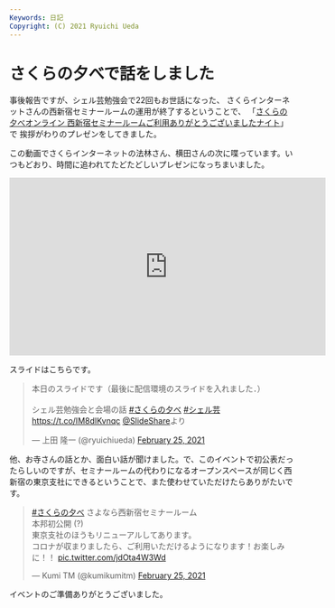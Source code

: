 ```yaml
---
Keywords: 日記
Copyright: (C) 2021 Ryuichi Ueda
---
```


# さくらの夕べで話をしました

事後報告ですが、シェル芸勉強会で22回もお世話になった、
さくらインターネットさんの西新宿セミナールームの運用が終了するということで、
「[さくらの夕べオンライン 西新宿セミナールームご利用ありがとうございましたナイト](https://sakura-tokyo.connpass.com/event/202841/)」で
挨拶がわりのプレゼンをしてきました。

この動画でさくらインターネットの法林さん、横田さんの次に喋っています。いつもどおり、時間に追われてたどたどしいプレゼンになっちまいました。

<iframe width="560" height="315" src="https://www.youtube.com/embed/97b0dC2_zGQ" frameborder="0" allow="accelerometer; autoplay; clipboard-write; encrypted-media; gyroscope; picture-in-picture" allowfullscreen></iframe>

スライドはこちらです。

<blockquote class="twitter-tweet" data-partner="tweetdeck"><p lang="ja" dir="ltr">本日のスライドです（最後に配信環境のスライドを入れました．）<br><br>シェル芸勉強会と会場の話 <a href="https://twitter.com/hashtag/%E3%81%95%E3%81%8F%E3%82%89%E3%81%AE%E5%A4%95%E3%81%B9?src=hash&amp;ref_src=twsrc%5Etfw">#さくらの夕べ</a>  <a href="https://twitter.com/hashtag/%E3%82%B7%E3%82%A7%E3%83%AB%E8%8A%B8?src=hash&amp;ref_src=twsrc%5Etfw">#シェル芸</a> <a href="https://t.co/IM8dIKvnqc">https://t.co/IM8dIKvnqc</a> <a href="https://twitter.com/SlideShare?ref_src=twsrc%5Etfw">@SlideShare</a>より</p>&mdash; 上田 隆一 (@ryuichiueda) <a href="https://twitter.com/ryuichiueda/status/1364900701588004864?ref_src=twsrc%5Etfw">February 25, 2021</a></blockquote>
<script async src="https://platform.twitter.com/widgets.js" charset="utf-8"></script>

他、お寺さんの話とか、面白い話が聞けました。で、このイベントで初公表だったらしいのですが、セミナールームの代わりになるオープンスペースが同じく西新宿の東京支社にできるということで、また使わせていただけたらありがたいです。

<blockquote class="twitter-tweet" data-partner="tweetdeck"><p lang="ja" dir="ltr"><a href="https://twitter.com/hashtag/%E3%81%95%E3%81%8F%E3%82%89%E3%81%AE%E5%A4%95%E3%81%B9?src=hash&amp;ref_src=twsrc%5Etfw">#さくらの夕べ</a> さよなら西新宿セミナールーム<br>本邦初公開 (?)<br>東京支社のほうもリニューアルしてあります。<br>コロナが収まりましたら、ご利用いただけるようになります！お楽しみに！！ <a href="https://t.co/jdOta4W3Wd">pic.twitter.com/jdOta4W3Wd</a></p>&mdash; Kumi TM (@kumikumitm) <a href="https://twitter.com/kumikumitm/status/1364907454706774016?ref_src=twsrc%5Etfw">February 25, 2021</a></blockquote>
<script async src="https://platform.twitter.com/widgets.js" charset="utf-8"></script>


イベントのご準備ありがとうございました。
